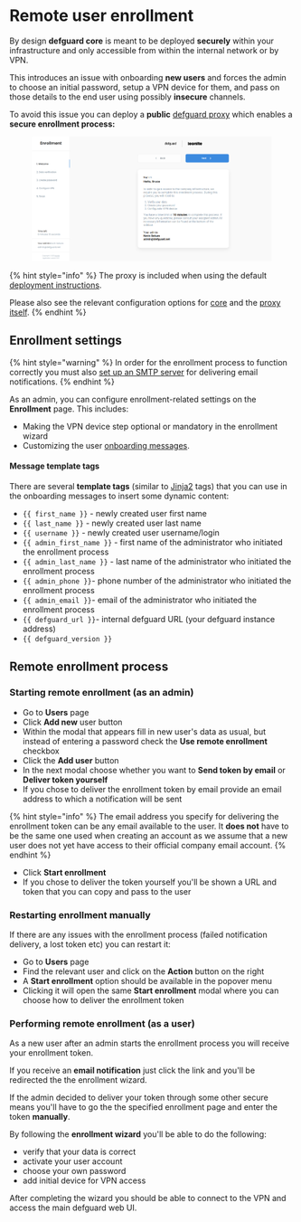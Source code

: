 # Remote user enrollment

By design **defguard core** is meant to be deployed **securely** within your infrastructure and only accessible from within the internal network or by VPN.

This introduces an issue with onboarding **new users** and forces the admin to choose an initial password, setup a VPN device for them, and pass on those details to the end user using possibly **insecure** channels.

To avoid this issue you can deploy a **public** [defguard proxy](https://github.com/DefGuard/proxy) which enables a **secure enrollment process:**

<figure><img src="https://raw.githubusercontent.com/DefGuard/docs/docs/releases/0.7/enrollment.png" alt=""><figcaption></figcaption></figure>

{% hint style="info" %}
The proxy is included when using the default [deployment instructions](../features/setting-up-your-instance/).&#x20;

Please also see the relevant configuration options for [core](../in-depth/environmental-variables-configuration.md#enrollment-configuration) and the [proxy itself](../in-depth/environmental-variables-configuration.md#enrollment-service).&#x20;
{% endhint %}

## Enrollment settings

{% hint style="warning" %}
In order for the enrollment process to function correctly you must also [set up an SMTP server](setting-up-smtp-for-email-notifications.md) for delivering email notifications.
{% endhint %}

As an admin, you can configure enrollment-related settings on the **Enrollment** page. This includes:

* Making the VPN device step optional or mandatory in the enrollment wizard
* Customizing the user [onboarding messages](remote-user-enrollment/user-onboarding-after-enrollment.md).

#### Message template tags

There are several **template tags** (similar to [Jinja2](https://jinja.palletsprojects.com/en/3.1.x/) tags) that you can use in the onboarding messages to insert some dynamic content:

* `{{ first_name }}` - newly created user first name
* `{{ last_name }}` - newly created user last name
* `{{ username }}` - newly created user username/login
* `{{ admin_first_name }}` - first name of the administrator who initiated the enrollment process
* `{{ admin_last_name }}` - last name of the administrator who initiated the enrollment process
* `{{ admin_phone }}`- phone number of the administrator who initiated the enrollment process
* `{{ admin_email }}`- email of the administrator who initiated the enrollment process
* `{{ defguard_url }}`- internal defguard URL (your defguard instance address)
* `{{ defguard_version }}`

## Remote enrollment process

### Starting remote enrollment (as an admin)

* Go to **Users** page
* Click **Add new** user button
* Within the modal that appears fill in new user's data as usual, but instead of entering a password check the **Use remote enrollment** checkbox
* Click the **Add user** button
* In the next modal choose whether you want to **Send token by email** or **Deliver token yourself**
* If you chose to deliver the enrollment token by email provide an email address to which a notification will be sent

{% hint style="info" %}
The email address you specify for delivering the enrollment token can be any email available to the user. It **does not** have to be the same one used when creating an account as we assume that a new user does not yet have access to their official company email account.
{% endhint %}

* Click **Start enrollment**
* If you chose to deliver the token yourself you'll be shown a URL and token that you can copy and pass to the user

### Restarting enrollment manually

If there are any issues with the enrollment process (failed notification delivery, a lost token etc) you can restart it:

* Go to **Users** page
* Find the relevant user and click on the **Action** button on the right
* A **Start enrollment** option should be available in the popover menu
* Clicking it will open the same **Start enrollment** modal where you can choose how to deliver the enrollment token

### Performing remote enrollment (as a user)

As a new user after an admin starts the enrollment process you will receive your enrollment token.

If you receive an **email notification** just click the link and you'll be redirected the the enrollment wizard.

If the admin decided to deliver your token through some other secure means you'll have to go the the specified enrollment page and enter the token **manually**.

By following the **enrollment wizard** you'll be able to do the following:

* verify that your data is correct
* activate your user account
* choose your own password
* add initial device for VPN access

After completing the wizard you should be able to connect to the VPN and access the main defguard web UI.
